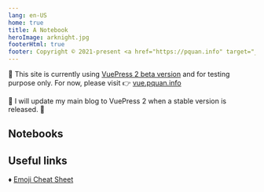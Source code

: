 ```yaml
---
lang: en-US
home: true
title: A Notebook
heroImage: arknight.jpg
footerHtml: true
footer: Copyright © 2021-present <a href="https://pquan.info" target="_blank">pquan.info</a>
---
```


:speech_balloon: This site is currently using [VuePress 2 beta version](https://github.com/vuepress/vuepress-next/blob/main/CHANGELOG.md) and for testing purpose only. For now, please visit :point_right: [vue.pquan.info](https://vue.pquan.info)

:blue_heart: I will update my main blog to VuePress 2 when a stable version is released. :blue_heart:

## Notebooks
<!-- relative path -->
<!--
[Note 1](../_posts/note1.md)  
[Note 2](../_posts/note2.md)  
[Theme](../_posts/themeinstall.md)
-->

## Useful links
:diamonds: [Emoji Cheat Sheet](https://github.com/ikatyang/emoji-cheat-sheet)
